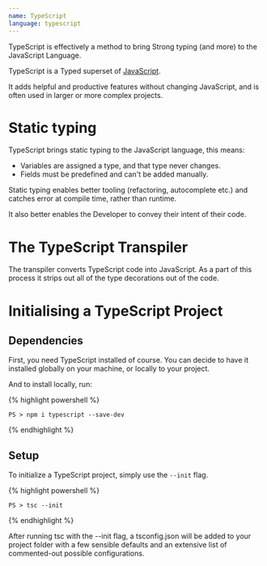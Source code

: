 ```yaml
---
name: TypeScript
language: typescript
---
```


TypeScript is effectively a method to bring Strong typing (and more) to the JavaScript Language.
<!--more-->
TypeScript is a Typed superset of [JavaScript]().

It adds helpful and productive features without changing JavaScript, and is often used in larger or more complex projects.

# Static typing

TypeScript brings static typing to the JavaScript language, this means:
* Variables are assigned a type, and that type never changes.
* Fields must be predefined and can't be added manually.

Static typing enables better tooling (refactoring, autocomplete etc.) and catches error at compile time, rather than runtime. 

It also better enables the Developer to convey their intent of their code.

# The TypeScript Transpiler

The transpiler converts TypeScript code into JavaScript. As a part of this process it strips out all of the type decorations out of the code.

# Initialising a TypeScript Project

## Dependencies
First, you need TypeScript installed of course. You can decide to have it installed globally on your machine, or locally to your project.

And to install locally, run:

{% highlight powershell %}

    PS > npm i typescript --save-dev
{% endhighlight %}

## Setup
To initialize a TypeScript project, simply use the `--init` flag.

{% highlight powershell %}

    PS > tsc --init
{% endhighlight %}

After running tsc with the --init flag, a tsconfig.json will be added to your project folder with a few sensible defaults and an extensive list of commented-out possible configurations. 
